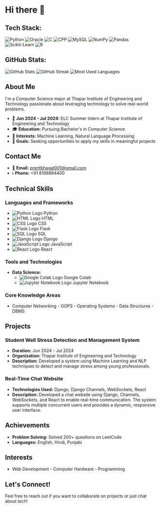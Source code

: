 # Hi there 👋

## Tech Stack:
<p align="left">
  <img src="https://img.shields.io/badge/Python-3776AB?style=for-the-badge&logo=python&logoColor=white" alt="Python"/>
  <img src="https://img.shields.io/badge/Oracle-F80000?style=for-the-badge&logo=oracle&logoColor=white" alt="Oracle"/>
  <img src="https://img.shields.io/badge/C-4EA94B?style=for-the-badge&logo=C&logoColor=white" alt="C"/>
  <img src="https://img.shields.io/badge/C++-4EA94B?style=for-the-badge&logo=C++&logoColor=white" alt="CPP"/>
  <img src="https://img.shields.io/badge/MySQL-4479A1?style=for-the-badge&logo=mysql&logoColor=white" alt="MySQL"/>
  <img src="https://img.shields.io/badge/NumPy-013243?style=for-the-badge&logo=numpy&logoColor=white" alt="NumPy"/>
  <img src="https://img.shields.io/badge/Pandas-150458?style=for-the-badge&logo=pandas&logoColor=white" alt="Pandas"/>
  <img src="https://img.shields.io/badge/Scikit--Learn-F7931E?style=for-the-badge&logo=scikit-learn&logoColor=white" alt="Scikit-Learn"/>
  <img src="https://img.shields.io/badge/R-276DC3?style=for-the-badge&logo=r&logoColor=white" alt="R"/>
</p>

## GitHub Stats:
![GitHub Stats](https://github-readme-stats.vercel.app/api?username=PreritBhagat&show_icons=true&theme=dark)
![GitHub Streak](https://github-readme-streak-stats.herokuapp.com?user=PreritBhagat&theme=dark)
![Most Used Languages](https://github-readme-stats.vercel.app/api/top-langs/?username=PreritBhagat&layout=compact&theme=dark)

## About Me
I'm a Computer Science major at Thapar Institute of Engineering and Technology passionate about leveraging technology to solve real-world problems.

- 🔭 **Jun 2024 - Jul 2024:** ELC Summer Intern at Thapar Institute of Engineering and Technology
- 🎓 **Education:** Pursuing Bachelor's in Computer Science
- 🌱 **Interests:** Machine Learning, Natural Language Processing
- 💼 **Goals:** Seeking opportunities to apply my skills in meaningful projects

## Contact Me
- 📧 **Email:** [preritbhagat001@gmail.com](mailto:preritbhagat001@gmail.com)
- 📞 **Phone:** +91 8198894400

## Technical Skills

### Languages and Frameworks
  - ![Python Logo](https://img.shields.io/badge/Python-3776AB?style=for-the-badge&logo=python&logoColor=white) Python
  - ![HTML Logo](https://img.shields.io/badge/HTML5-E34F26?style=for-the-badge&logo=html5&logoColor=white) HTML
  - ![CSS Logo](https://img.shields.io/badge/CSS3-1572B6?style=for-the-badge&logo=css3&logoColor=white) CSS
  - ![Flask Logo](https://img.shields.io/badge/Flask-000000?style=for-the-badge&logo=flask&logoColor=white) Flask
  - ![SQL Logo](https://img.shields.io/badge/SQL-4479A1?style=for-the-badge&logo=sql&logoColor=white) SQL
  - ![Django Logo](https://img.shields.io/badge/Django-092E20?style=for-the-badge&logo=django&logoColor=white) Django
  - ![JavaScript Logo](https://img.shields.io/badge/JavaScript-F7DF1E?style=for-the-badge&logo=javascript&logoColor=black) JavaScript
  - ![React Logo](https://img.shields.io/badge/React-61DAFB?style=for-the-badge&logo=react&logoColor=black) React
    
### Tools and Technologies
- **Data Science:**
  - ![Google Colab Logo](https://img.shields.io/badge/Google%20Colab-F9AB00?style=for-the-badge&logo=google-colab&logoColor=white) Google Colab
  - ![Jupyter Notebook Logo](https://img.shields.io/badge/Jupyter-FA0F00?style=for-the-badge&logo=jupyter&logoColor=white) Jupyter Notebook

### Core Knowledge Areas
- Computer Networking - OOPS - Operating Systems - Data Structures - DBMS

## Projects

### Student Well Stress Detection and Management System
- **Duration:** Jun 2024 - Jul 2024
- **Organization:** Thapar Institute of Engineering and Technology
- **Description:** Developed a system using Machine Learning and NLP techniques to detect and manage stress among young professionals.

### Real-Time Chat Website
- **Technologies Used:** Django, Django Channels, WebSockets, React
- **Description:** Developed a chat website using Django, Channels, WebSockets, and React to enable real-time communication. The system supports multiple concurrent users and provides a dynamic, responsive user interface.

## Achievements

- **Problem Solving:** Solved 200+ questions on LeetCode
- **Languages:** English, Hindi, Punjabi

## Interests

- Web Development - Computer Hardware - Programming

## Let's Connect!
Feel free to reach out if you want to collaborate on projects or just chat about tech!
